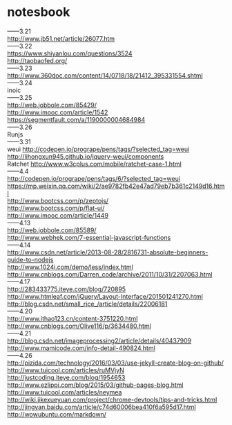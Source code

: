 # notesbook
  ——3.21   
  http://www.jb51.net/article/26077.htm   
  ——3.22   
  https://www.shiyanlou.com/questions/3524   
  http://taobaofed.org/   
  ——3.23   
  http://www.360doc.com/content/14/0718/18/21412_395331554.shtml  
  ——3.24   
  inoic   
  ——3.25   
  http://web.jobbole.com/85429/   
  http://www.imooc.com/article/1542   
  https://segmentfault.com/a/1190000004684984   
  ——3.26   
  Runjs   
   ——3.31   
  weui  http://codepen.io/progrape/pens/tags/?selected_tag=weui   
  http://lihongxun945.github.io/jquery-weui/components   
  Ratchet  http://www.w3cplus.com/mobile/ratchet-case-1.html   
  ——4.4   
  http://codepen.io/progrape/pens/tags/6/?selected_tag=weui    
  https://mp.weixin.qq.com/wiki/2/ae9782fb42e47ad79eb7b361c2149d16.html   
  http://www.bootcss.com/p/zeptojs/   
  http://www.bootcss.com/p/flat-ui/   
  http://www.imooc.com/article/1449   
  ——4.13    
  http://web.jobbole.com/85589/   
  http://www.webhek.com/7-essential-javascript-functions   
  ——4.14   
  http://www.csdn.net/article/2013-08-28/2816731-absolute-beginners-guide-to-nodejs   
  http://www.1024i.com/demo/less/index.html   
  http://www.cnblogs.com/Darren_code/archive/2011/10/31/2207063.html   
  ——4.17   
  http://283433775.iteye.com/blog/720895    
  http://www.htmleaf.com/jQuery/Layout-Interface/201501241270.html    
  http://blog.csdn.net/small_rice_/article/details/22006181    
  ——4.20     
  http://www.ithao123.cn/content-3751220.html   
  http://www.cnblogs.com/Olive116/p/3634480.html   
  ——4.21   
  http://blog.csdn.net/imageprocessing2/article/details/40437909   
  http://www.mamicode.com/info-detail-490824.html    
  ——4.26    
  http://pizida.com/technology/2016/03/03/use-jekyll-create-blog-on-github/    
  http://www.tuicool.com/articles/ruMVjyN     
  http://justcoding.iteye.com/blog/1954653    
  http://www.ezlippi.com/blog/2015/03/github-pages-blog.html    
  http://www.tuicool.com/articles/neymea    
  http://wiki.jikexueyuan.com/project/chrome-devtools/tips-and-tricks.html   
  http://jingyan.baidu.com/article/c74d60006bea410f6a595d17.html    
  http://wowubuntu.com/markdown/   
